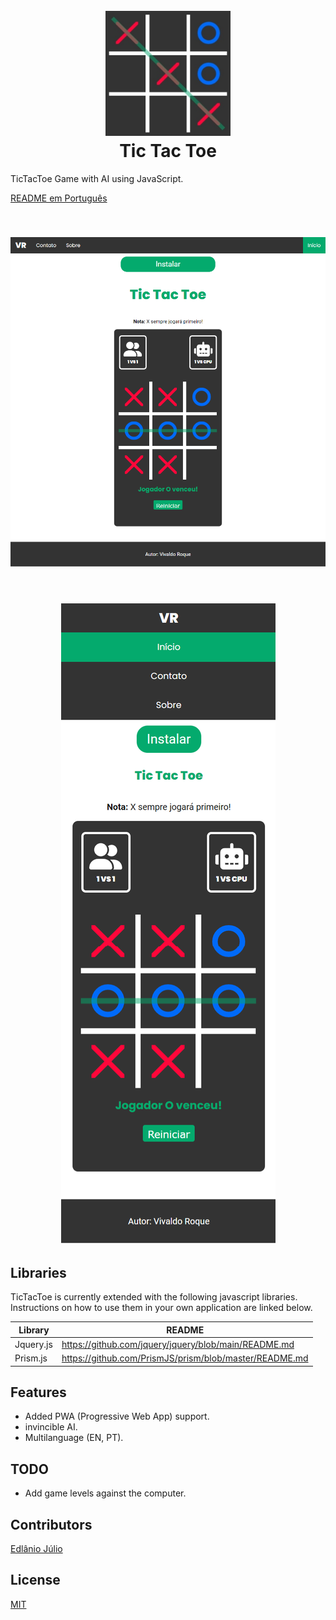 <h1 align="center">
  <br>
  <a href="https://vivaldo-roque.github.io/TicTacToe/"><img src="https://github.com/Vivaldo-Roque/TicTacToe/blob/master/imgs/favicon/android-chrome-512x512.png" alt="Tic Tac Toe" width="200"></a>
  <br>
  Tic Tac Toe
  <br>
</h1>

TicTacToe Game with AI using JavaScript.

[README em Português](README_PT.md)

<h2 align="center">
  <br>
  <a href="https://vivaldo-roque.github.io/TicTacToe/"><img src="https://github.com/Vivaldo-Roque/TicTacToe/blob/master/imgs/showcase1.png" alt="Dektop/Tablet"></a>
  <br>
</h2>

<h2 align="center">
  <br>
  <a href="https://vivaldo-roque.github.io/TicTacToe/"><img src="https://github.com/Vivaldo-Roque/TicTacToe/blob/master/imgs/showcase2.png" alt="Phone"></a>
  <br>
</h2>

## Libraries

TicTacToe is currently extended with the following javascript libraries.
Instructions on how to use them in your own application are linked below.

| Library | README |
| ------ | ------ |
| Jquery.js | https://github.com/jquery/jquery/blob/main/README.md |
| Prism.js | https://github.com/PrismJS/prism/blob/master/README.md |

## Features

- Added PWA (Progressive Web App) support.
- invincible AI.
- Multilanguage (EN, PT).

## TODO

- Add game levels against the computer.

## Contributors
[Edlânio Júlio](https://github.com/EdlanioJ)

## License

[MIT](LICENSE)

